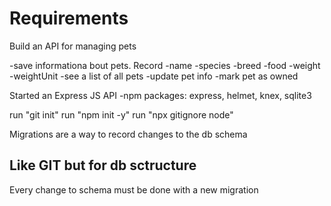 # Requirements

Build an API for managing pets

-save informationa bout pets. Record
    -name
    -species
    -breed
    -food
    -weight
    -weightUnit
-see a list of all pets
-update pet info
-mark pet as owned

Started an Express JS API
-npm packages: express, helmet, knex, sqlite3

run "git init"
run "npm init -y"
run "npx gitignore node"

Migrations are a way to record changes to the db schema

## Like GIT but for db sctructure

Every change to schema must be done with a new migration